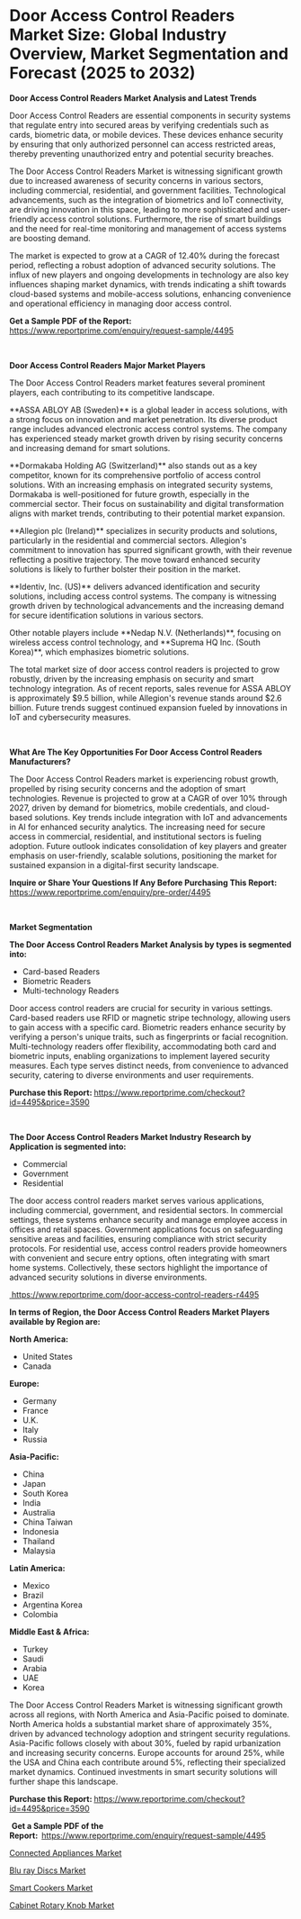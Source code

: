 <p><h1>Door Access Control Readers Market Size: Global Industry Overview, Market Segmentation and Forecast (2025 to 2032)</h1></p><p><strong>Door Access Control Readers Market Analysis and Latest Trends</strong></p>
<p><p>Door Access Control Readers are essential components in security systems that regulate entry into secured areas by verifying credentials such as cards, biometric data, or mobile devices. These devices enhance security by ensuring that only authorized personnel can access restricted areas, thereby preventing unauthorized entry and potential security breaches.</p><p>The Door Access Control Readers Market is witnessing significant growth due to increased awareness of security concerns in various sectors, including commercial, residential, and government facilities. Technological advancements, such as the integration of biometrics and IoT connectivity, are driving innovation in this space, leading to more sophisticated and user-friendly access control solutions. Furthermore, the rise of smart buildings and the need for real-time monitoring and management of access systems are boosting demand.</p><p>The market is expected to grow at a CAGR of 12.40% during the forecast period, reflecting a robust adoption of advanced security solutions. The influx of new players and ongoing developments in technology are also key influences shaping market dynamics, with trends indicating a shift towards cloud-based systems and mobile-access solutions, enhancing convenience and operational efficiency in managing door access control.</p></p>
<p><strong>Get a Sample PDF of the Report:&nbsp;</strong> <a href="https://www.reportprime.com/enquiry/request-sample/4495?utm_campaign=1932&utm_medium=2&utm_source=Github&utm_content=ia&utm_term=19032025&utm_id=door-access-control-readers">https://www.reportprime.com/enquiry/request-sample/4495</a></p>
<p>&nbsp;</p>
<p><strong>Door Access Control Readers Major Market Players</strong></p>
<p><p>The Door Access Control Readers market features several prominent players, each contributing to its competitive landscape. </p><p>**ASSA ABLOY AB (Sweden)** is a global leader in access solutions, with a strong focus on innovation and market penetration. Its diverse product range includes advanced electronic access control systems. The company has experienced steady market growth driven by rising security concerns and increasing demand for smart solutions.</p><p>**Dormakaba Holding AG (Switzerland)** also stands out as a key competitor, known for its comprehensive portfolio of access control solutions. With an increasing emphasis on integrated security systems, Dormakaba is well-positioned for future growth, especially in the commercial sector. Their focus on sustainability and digital transformation aligns with market trends, contributing to their potential market expansion.</p><p>**Allegion plc (Ireland)** specializes in security products and solutions, particularly in the residential and commercial sectors. Allegion's commitment to innovation has spurred significant growth, with their revenue reflecting a positive trajectory. The move toward enhanced security solutions is likely to further bolster their position in the market.</p><p>**Identiv, Inc. (US)** delivers advanced identification and security solutions, including access control systems. The company is witnessing growth driven by technological advancements and the increasing demand for secure identification solutions in various sectors. </p><p>Other notable players include **Nedap N.V. (Netherlands)**, focusing on wireless access control technology, and **Suprema HQ Inc. (South Korea)**, which emphasizes biometric solutions. </p><p>The total market size of door access control readers is projected to grow robustly, driven by the increasing emphasis on security and smart technology integration. As of recent reports, sales revenue for ASSA ABLOY is approximately $9.5 billion, while Allegion's revenue stands around $2.6 billion. Future trends suggest continued expansion fueled by innovations in IoT and cybersecurity measures.</p></p>
<p>&nbsp;</p>
<p><strong>What Are The Key Opportunities For Door Access Control Readers Manufacturers?</strong></p>
<p><p>The Door Access Control Readers market is experiencing robust growth, propelled by rising security concerns and the adoption of smart technologies. Revenue is projected to grow at a CAGR of over 10% through 2027, driven by demand for biometrics, mobile credentials, and cloud-based solutions. Key trends include integration with IoT and advancements in AI for enhanced security analytics. The increasing need for secure access in commercial, residential, and institutional sectors is fueling adoption. Future outlook indicates consolidation of key players and greater emphasis on user-friendly, scalable solutions, positioning the market for sustained expansion in a digital-first security landscape.</p></p>
<p><strong>Inquire or Share Your Questions If Any Before Purchasing This Report:</strong> <a href="https://www.reportprime.com/enquiry/pre-order/4495?utm_campaign=1932&utm_medium=2&utm_source=Github&utm_content=ia&utm_term=19032025&utm_id=door-access-control-readers">https://www.reportprime.com/enquiry/pre-order/4495</a></p>
<p>&nbsp;</p>
<p><strong>Market Segmentation</strong></p>
<p><strong>The Door Access Control Readers Market Analysis by types is segmented into:</strong></p>
<p><ul><li>Card-based Readers</li><li>Biometric Readers</li><li>Multi-technology Readers</li></ul></p>
<p><p>Door access control readers are crucial for security in various settings. Card-based readers use RFID or magnetic stripe technology, allowing users to gain access with a specific card. Biometric readers enhance security by verifying a person's unique traits, such as fingerprints or facial recognition. Multi-technology readers offer flexibility, accommodating both card and biometric inputs, enabling organizations to implement layered security measures. Each type serves distinct needs, from convenience to advanced security, catering to diverse environments and user requirements.</p></p>
<p><strong>Purchase this Report:&nbsp;</strong><a href="https://www.reportprime.com/checkout?id=4495&price=3590&utm_campaign=1932&utm_medium=2&utm_source=Github&utm_content=ia&utm_term=19032025&utm_id=door-access-control-readers">https://www.reportprime.com/checkout?id=4495&price=3590</a></p>
<p>&nbsp;</p>
<p><strong>The Door Access Control Readers Market Industry Research by Application is segmented into:</strong></p>
<p><ul><li>Commercial</li><li>Government</li><li>Residential</li></ul></p>
<p><p>The door access control readers market serves various applications, including commercial, government, and residential sectors. In commercial settings, these systems enhance security and manage employee access in offices and retail spaces. Government applications focus on safeguarding sensitive areas and facilities, ensuring compliance with strict security protocols. For residential use, access control readers provide homeowners with convenient and secure entry options, often integrating with smart home systems. Collectively, these sectors highlight the importance of advanced security solutions in diverse environments.</p></p>
<p><a href="https://www.reportprime.com/door-access-control-readers-r4495?utm_campaign=1932&utm_medium=2&utm_source=Github&utm_content=ia&utm_term=19032025&utm_id=door-access-control-readers">&nbsp;https://www.reportprime.com/door-access-control-readers-r4495</a></p>
<p><strong>In terms of Region, the Door Access Control Readers Market Players available by Region are:</strong></p>
<p>
    <p> <strong> North America: </strong>
        <ul>
            <li>United States</li>
            <li>Canada</li>
        </ul>
        </p> 
    <p> <strong> Europe: </strong>
        <ul>
            <li>Germany</li>
            <li>France</li>
            <li>U.K.</li>
            <li>Italy</li>
            <li>Russia</li>
        </ul>
        </p> 
    <p> <strong> Asia-Pacific: </strong>
        <ul>
            <li>China</li>
            <li>Japan</li>
            <li>South Korea</li>
            <li>India</li>
            <li>Australia</li>
            <li>China Taiwan</li>
            <li>Indonesia</li>
            <li>Thailand</li>
            <li>Malaysia</li>
        </ul>
        </p> 
    <p> <strong> Latin America: </strong>
        <ul>
            <li>Mexico</li>
            <li>Brazil</li>
            <li>Argentina Korea</li>
            <li>Colombia</li>
        </ul>
        </p> 
    <p> <strong> Middle East & Africa: </strong>
        <ul>
            <li>Turkey</li>
            <li>Saudi</li>
            <li>Arabia</li>
            <li>UAE</li>
            <li>Korea</li>
        </ul>
    </p>
    </p>
<p><p>The Door Access Control Readers Market is witnessing significant growth across all regions, with North America and Asia-Pacific poised to dominate. North America holds a substantial market share of approximately 35%, driven by advanced technology adoption and stringent security regulations. Asia-Pacific follows closely with about 30%, fueled by rapid urbanization and increasing security concerns. Europe accounts for around 25%, while the USA and China each contribute around 5%, reflecting their specialized market dynamics. Continued investments in smart security solutions will further shape this landscape.</p></p>
<p><strong>Purchase this Report: </strong><a href="https://www.reportprime.com/checkout?id=4495&price=3590&utm_campaign=1932&utm_medium=2&utm_source=Github&utm_content=ia&utm_term=19032025&utm_id=door-access-control-readers">https://www.reportprime.com/checkout?id=4495&price=3590</a></p>
<p>&nbsp;<strong>Get a Sample PDF of the Report:&nbsp;&nbsp;</strong><a href="https://www.reportprime.com/enquiry/request-sample/4495?utm_campaign=1932&utm_medium=2&utm_source=Github&utm_content=ia&utm_term=19032025&utm_id=door-access-control-readers">https://www.reportprime.com/enquiry/request-sample/4495</a></p>
<p><strong></strong></p>
<p><p><a href="https://github.com/yaldotiedegq/Market-Research-Report-List-1/blob/main/connected-appliances-market.md?utm_campaign=1932&utm_medium=2&utm_source=Github&utm_content=ia&utm_term=19032025&utm_id=door-access-control-readers">Connected Appliances Market</a></p><p><a href="https://github.com/shiahbuyerin/Market-Research-Report-List-1/blob/main/blu-ray-discs-market.md?utm_campaign=1932&utm_medium=2&utm_source=Github&utm_content=ia&utm_term=19032025&utm_id=door-access-control-readers">Blu ray Discs Market</a></p><p><a href="https://github.com/maikefelanc3/Market-Research-Report-List-1/blob/main/smart-cookers-market.md?utm_campaign=1932&utm_medium=2&utm_source=Github&utm_content=ia&utm_term=19032025&utm_id=door-access-control-readers">Smart Cookers Market</a></p><p><a href="https://github.com/fahieraudau9/Market-Research-Report-List-1/blob/main/cabinet-rotary-knob-market.md?utm_campaign=1932&utm_medium=2&utm_source=Github&utm_content=ia&utm_term=19032025&utm_id=door-access-control-readers">Cabinet Rotary Knob Market</a></p></p>